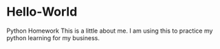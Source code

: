 # Hello-World
Python Homework
This is a little about me. I am using this to practice my python learning for my business.
